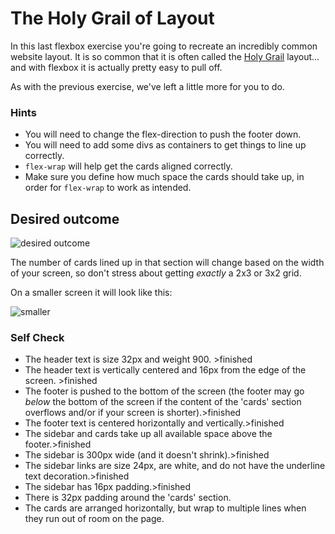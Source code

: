 # The Holy Grail of Layout

In this last flexbox exercise you're going to recreate an incredibly common website layout. It is so common that it is often called the [Holy Grail](https://www.google.com/search?q=holy+grail+layout&tbm=isch&sclient=img) layout... and with flexbox it is actually pretty easy to pull off.

As with the previous exercise, we've left a little more for you to do.

### Hints
- You will need to change the flex-direction to push the footer down.
- You will need to add some divs as containers to get things to line up correctly.
- `flex-wrap` will help get the cards aligned correctly.
-  Make sure you define how much space the cards should take up, in order for `flex-wrap` to work as intended.

## Desired outcome

![desired outcome](./desired-outcome.png)

The number of cards lined up in that section will change based on the width of your screen, so don't stress about getting _exactly_ a 2x3 or 3x2 grid.

On a smaller screen it will look like this:

![smaller](./desired-outcome-smaller.png)

### Self Check
- The header text is size 32px and weight 900. >finished
- The header text is vertically centered and 16px from the edge of the screen. >finished
- The footer is pushed to the bottom of the screen (the footer may go _below_ the bottom of the screen if the content of the 'cards' section overflows and/or if your screen is shorter).>finished
- The footer text is centered horizontally and vertically.>finished
- The sidebar and cards take up all available space above the footer.>finished
- The sidebar is 300px wide (and it doesn't shrink).>finished
- The sidebar links are size 24px, are white, and do not have the underline text decoration.>finished
- The sidebar has 16px padding.>finished
- There is 32px padding around the 'cards' section.
- The cards are arranged horizontally, but wrap to multiple lines when they run out of room on the page.
